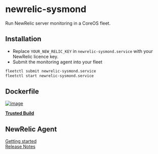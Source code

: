 # newrelic-sysmond

Run NewRelic server monitoring in a CoreOS fleet.

## Installation
* Replace `YOUR_NEW_RELIC_KEY` in `newrelic-sysmond.service` with your NewRelic licence key.
* Submit the monitoring agent into your fleet

```bash
fleetctl submit newrelic-sysmond.service
fleetctl start newrelic-sysmond.service
```

## Dockerfile

[![image](https://d207aa93qlcgug.cloudfront.net/img/icons/framed-icon-checked-repository.svg)](https://index.docker.io/u/johanneswuerbach/newrelic-sysmond/)

[**Trusted Build**](https://index.docker.io/u/johanneswuerbach/newrelic-sysmond/)

## NewRelic Agent

[Getting started](https://docs.newrelic.com/docs/server/new-relic-servers)  
[Release Notes](https://docs.newrelic.com/docs/releases/linux_server/)
